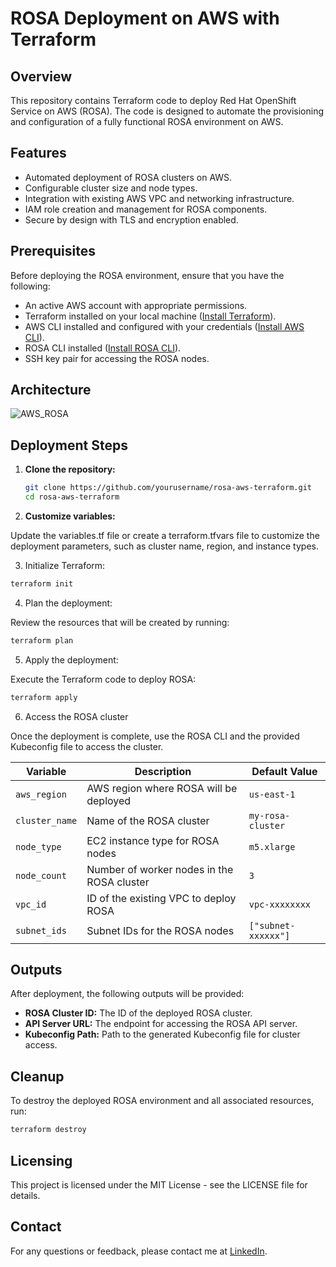 # ROSA Deployment on AWS with Terraform

## Overview

This repository contains Terraform code to deploy Red Hat OpenShift Service on AWS (ROSA). The code is designed to automate the provisioning and configuration of a fully functional ROSA environment on AWS.

## Features

- Automated deployment of ROSA clusters on AWS.
- Configurable cluster size and node types.
- Integration with existing AWS VPC and networking infrastructure.
- IAM role creation and management for ROSA components.
- Secure by design with TLS and encryption enabled.

## Prerequisites

Before deploying the ROSA environment, ensure that you have the following:

- An active AWS account with appropriate permissions.
- Terraform installed on your local machine ([Install Terraform](https://learn.hashicorp.com/tutorials/terraform/install-cli)).
- AWS CLI installed and configured with your credentials ([Install AWS CLI](https://docs.aws.amazon.com/cli/latest/userguide/install-cliv2.html)).
- ROSA CLI installed ([Install ROSA CLI](https://docs.openshift.com/rosa/rosa_getting_started/rosa-installation.html)).
- SSH key pair for accessing the ROSA nodes.

## Architecture

![AWS_ROSA](https://github.com/user-attachments/assets/bb39af32-59ee-44a7-9928-d000c94178ed)

## Deployment Steps

1. **Clone the repository:**

   ```bash
   git clone https://github.com/yourusername/rosa-aws-terraform.git
   cd rosa-aws-terraform
   ```
2. **Customize variables:**

Update the variables.tf file or create a terraform.tfvars file to customize the deployment parameters, such as cluster name, region, and instance types.


3. Initialize Terraform:
```bash
terraform init
```
4. Plan the deployment:

Review the resources that will be created by running:
```bash
terraform plan
```
5. Apply the deployment:

Execute the Terraform code to deploy ROSA:
```bash
terraform apply
```
6. Access the ROSA cluster

Once the deployment is complete, use the ROSA CLI and the provided Kubeconfig file to access the cluster.

| Variable       | Description                                  | Default Value         |
|----------------|----------------------------------------------|-----------------------|
| `aws_region`   | AWS region where ROSA will be deployed       | `us-east-1`           |
| `cluster_name` | Name of the ROSA cluster                     | `my-rosa-cluster`     |
| `node_type`    | EC2 instance type for ROSA nodes             | `m5.xlarge`           |
| `node_count`   | Number of worker nodes in the ROSA cluster   | `3`                   |
| `vpc_id`       | ID of the existing VPC to deploy ROSA        | `vpc-xxxxxxxx`        |
| `subnet_ids`   | Subnet IDs for the ROSA nodes                | `["subnet-xxxxxx"]`   |

## Outputs

After deployment, the following outputs will be provided:

- **ROSA Cluster ID:** The ID of the deployed ROSA cluster.
- **API Server URL:** The endpoint for accessing the ROSA API server.
- **Kubeconfig Path:** Path to the generated Kubeconfig file for cluster access.

## Cleanup

To destroy the deployed ROSA environment and all associated resources, run:

```bash
terraform destroy
```
## Licensing
This project is licensed under the MIT License - see the LICENSE file for details.

## Contact
For any questions or feedback, please contact me at [LinkedIn](https://www.linkedin.com/in/ernandesfranco/).
